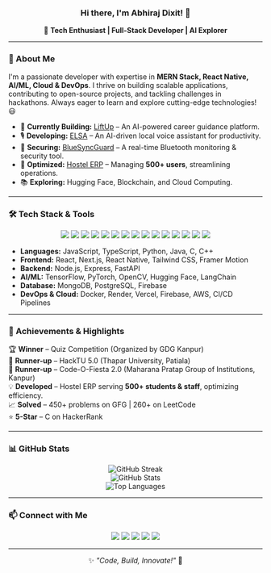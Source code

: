### <p align="center">Hi there, I'm <strong>Abhiraj Dixit</strong>! 👋</p>

<p align="center">
  🚀 <strong>Tech Enthusiast | Full-Stack Developer | AI Explorer</strong>
</p>

---

### 🚀 About Me

I'm a passionate developer with expertise in **MERN Stack, React Native, AI/ML, Cloud & DevOps**. I thrive on building scalable applications, contributing to open-source projects, and tackling challenges in hackathons. Always eager to learn and explore cutting-edge technologies! 😃

- 🔭 **Currently Building:** [LiftUp](#) – An AI-powered career guidance platform.
- 🎙 **Developing:** [ELSA](#) – An AI-driven local voice assistant for productivity.
- 🔵 **Securing:** [BlueSyncGuard](#) – A real-time Bluetooth monitoring & security tool.
- 🏢 **Optimized:** [Hostel ERP](#) – Managing **500+ users**, streamlining operations.
- 📚 **Exploring:** Hugging Face, Blockchain, and Cloud Computing.

---

### 🛠 Tech Stack & Tools

<p align="center">
  <img src="https://img.shields.io/badge/JavaScript-F7DF1E?style=for-the-badge&logo=javascript&logoColor=black" />
  <img src="https://img.shields.io/badge/TypeScript-3178C6?style=for-the-badge&logo=typescript&logoColor=white" />
  <img src="https://img.shields.io/badge/Python-3776AB?style=for-the-badge&logo=python&logoColor=white" />
  <img src="https://img.shields.io/badge/Java-007396?style=for-the-badge&logo=java&logoColor=white" />
  <img src="https://img.shields.io/badge/C/C++-00599C?style=for-the-badge&logo=c%2B%2B&logoColor=white" />
  <img src="https://img.shields.io/badge/React-61DAFB?style=for-the-badge&logo=react&logoColor=black" />
  <img src="https://img.shields.io/badge/Next.js-000000?style=for-the-badge&logo=next.js&logoColor=white" />
  <img src="https://img.shields.io/badge/Node.js-339933?style=for-the-badge&logo=node.js&logoColor=white" />
  <img src="https://img.shields.io/badge/Express.js-000000?style=for-the-badge&logo=express&logoColor=white" />
  <img src="https://img.shields.io/badge/MongoDB-47A248?style=for-the-badge&logo=mongodb&logoColor=white" />
  <img src="https://img.shields.io/badge/Git-F05032?style=for-the-badge&logo=git&logoColor=white" />
  <img src="https://img.shields.io/badge/GitHub-181717?style=for-the-badge&logo=github&logoColor=white" />
  <img src="https://img.shields.io/badge/TailwindCSS-38B2AC?style=for-the-badge&logo=tailwind-css&logoColor=white" />
  <img src="https://img.shields.io/badge/VS%20Code-007ACC?style=for-the-badge&logo=visual-studio-code&logoColor=white" />
  <img src="https://img.shields.io/badge/Postman-FF6C37?style=for-the-badge&logo=postman&logoColor=white" />
</p>

- **Languages:** JavaScript, TypeScript, Python, Java, C, C++
- **Frontend:** React, Next.js, React Native, Tailwind CSS, Framer Motion
- **Backend:** Node.js, Express, FastAPI
- **AI/ML:** TensorFlow, PyTorch, OpenCV, Hugging Face, LangChain
- **Database:** MongoDB, PostgreSQL, Firebase
- **DevOps & Cloud:** Docker, Render, Vercel, Firebase, AWS, CI/CD Pipelines

---

### 🌟 Achievements & Highlights

🏆 **Winner** – Quiz Competition (Organized by GDG Kanpur)  
🥈 **Runner-up** – HackTU 5.0 (Thapar University, Patiala)  
🥈 **Runner-up** – Code-O-Fiesta 2.0 (Maharana Pratap Group of Institutions, Kanpur)  
💡 **Developed** – Hostel ERP serving **500+ students & staff**, optimizing efficiency.  
📈 **Solved** – 450+ problems on GFG | 260+ on LeetCode  
⭐ **5-Star** – C on HackerRank  

---

### 📊 GitHub Stats

<p align="center">
  <img src="https://github-readme-streak-stats.herokuapp.com/?user=Aabhiraj412&theme=radical" alt="GitHub Streak" />
  <br/>
  <img src="https://github-readme-stats.vercel.app/api?username=Aabhiraj412&show_icons=true&theme=radical" alt="GitHub Stats" />
  <br/>
  <img src="https://github-readme-stats.vercel.app/api/top-langs/?username=Aabhiraj412&layout=compact&theme=radical" alt="Top Languages" />
</p>

---

### 📫 Connect with Me

<p align="center">
  <a href="https://portfolio-delta-ashen-42.vercel.app/"><img src="https://img.shields.io/badge/Portfolio-%23000000.svg?&style=for-the-badge&logo=vercel&logoColor=white" /></a>
  <a href="mailto:abhirajdixit412@gmail.com"><img src="https://img.shields.io/badge/Email-%23D14836.svg?&style=for-the-badge&logo=gmail&logoColor=white" /></a>
  <a href="https://www.linkedin.com/in/abhiraj-dixit-960a50244/"><img src="https://img.shields.io/badge/LinkedIn-%230077B5.svg?&style=for-the-badge&logo=linkedin&logoColor=white" /></a>
  <a href="https://github.com/Aabhiraj412"><img src="https://img.shields.io/badge/GitHub-%23121011.svg?&style=for-the-badge&logo=github&logoColor=white" /></a>
  <a href="https://x.com/AbhirajDixit11"><img src="https://img.shields.io/badge/X-%231DA1F2.svg?&style=for-the-badge&logo=Twitter&logoColor=white" /></a>
</p>

---

<p align="center">✨ <em>"Code, Build, Innovate!"</em> 🚀</p>
